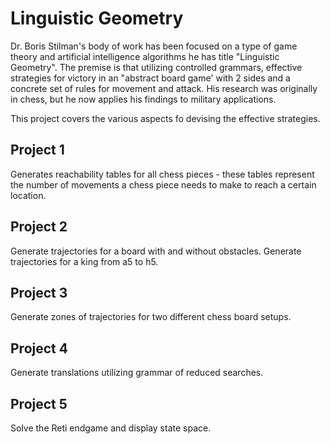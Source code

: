 Linguistic Geometry
===================

Dr. Boris Stilman's body of work has been focused on a type of game theory 
and artificial intelligence algorithms he has title "Linguistic Geometry".
The premise is that utilizing controlled grammars, effective strategies for
victory in an "abstract board game' with 2 sides and a concrete set of rules 
for movement and attack. His research was originally in chess, but he now
applies his findings to military applications.

This project covers the various aspects fo devising the effective strategies.

Project 1
---------

Generates reachability tables for all chess pieces - these tables represent the
number of movements a chess piece needs to make to reach a certain location.

Project 2
---------

Generate trajectories for a board with and without obstacles.
Generate trajectories for a king from a5 to h5.

Project 3
---------

Generate zones of trajectories for two different chess board setups.

Project 4
---------

Generate translations utilizing grammar of reduced searches.

Project 5
---------

Solve the Reti endgame and display state space.
